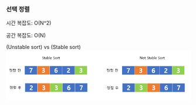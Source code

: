 <h3>선택 정렬</h3>
<p>시간 복잡도: O(N^2)</p>
<p>공간 복잡도: O(N)</p>

(Unstable sort) vs (Stable sort)
<img src="Sort.png">
